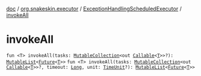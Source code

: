 [doc](../../index.md) / [org.snakeskin.executor](../index.md) / [ExceptionHandlingScheduledExecutor](index.md) / [invokeAll](./invoke-all.md)

# invokeAll

`fun <T> invokeAll(tasks: `[`MutableCollection`](https://kotlinlang.org/api/latest/jvm/stdlib/kotlin.collections/-mutable-collection/index.html)`<out `[`Callable`](http://docs.oracle.com/javase/6/docs/api/java/util/concurrent/Callable.html)`<`[`T`](invoke-all.md#T)`>>?): `[`MutableList`](https://kotlinlang.org/api/latest/jvm/stdlib/kotlin.collections/-mutable-list/index.html)`<`[`Future`](http://docs.oracle.com/javase/6/docs/api/java/util/concurrent/Future.html)`<`[`T`](invoke-all.md#T)`>>`
`fun <T> invokeAll(tasks: `[`MutableCollection`](https://kotlinlang.org/api/latest/jvm/stdlib/kotlin.collections/-mutable-collection/index.html)`<out `[`Callable`](http://docs.oracle.com/javase/6/docs/api/java/util/concurrent/Callable.html)`<`[`T`](invoke-all.md#T)`>>?, timeout: `[`Long`](https://kotlinlang.org/api/latest/jvm/stdlib/kotlin/-long/index.html)`, unit: `[`TimeUnit`](http://docs.oracle.com/javase/6/docs/api/java/util/concurrent/TimeUnit.html)`?): `[`MutableList`](https://kotlinlang.org/api/latest/jvm/stdlib/kotlin.collections/-mutable-list/index.html)`<`[`Future`](http://docs.oracle.com/javase/6/docs/api/java/util/concurrent/Future.html)`<`[`T`](invoke-all.md#T)`>>`
